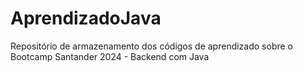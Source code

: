 # AprendizadoJava
Repositório de armazenamento dos códigos de aprendizado sobre o Bootcamp Santander 2024 - Backend com Java
